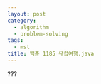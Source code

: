 ```yaml
---
layout: post
category: 
  - algorithm
  - problem-solving
tags:
  - mst
title: 백준 1185 유럽여행.java
---
```


???